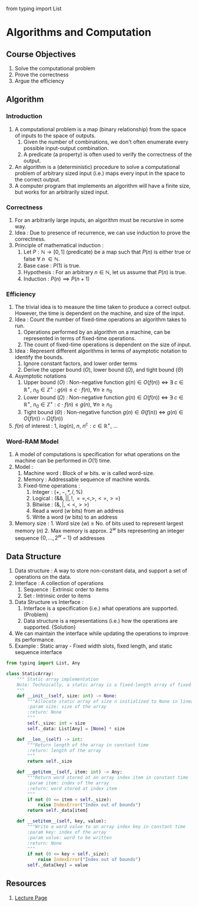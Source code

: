 from typing import List

# Algorithms and Computation

## Course Objectives
1. Solve the computational problem
2. Prove the correctness
3. Argue the efficiency

## Algorithm

### Introduction
1. A computational problem is a map (binary relationship) from the space of inputs to the space of outputs.
	1. Given the number of combinations, we don't often enumerate every possible input-output combination.
	2. A predicate (a property) is often used to verify the correctness of the output.
2. An algorithm is a (deterministic) procedure to solve a computational problem of arbitrary sized input (i.e.) maps every input in the space to the correct output.
3. A computer program that implements an algorithm will have a finite size, but works for an arbitrarily sized input.

### Correctness
1. For an arbitrarily large inputs, an algorithm must be recursive in some way.
2. Idea : Due to presence of recurrence, we can use induction to prove the correctness.
3. Principle of mathematical induction :
	1. Let $P: \mathbb{N} \to [0,1]$ (predicate) be a map such that $P(n)$ is either true or false $\forall~n~\in \mathbb{N}$.
	2. Base case : $P(1)$ is true.
	3. Hypothesis : For an arbitrary $n \in \mathbb{N}$, let us assume that $P(n)$ is true.
	4. Induction : $P(n) \implies P(n+1)$

### Efficiency
1. The trivial idea is to measure the time taken to produce a correct output. However, the time is dependent on the machine, and size of the input.
2. Idea : Count the number of fixed-time operations an algorithm takes to run.
	1. Operations performed by an algorithm on a machine, can be represented in terms of fixed-time operations.
	2. The count of fixed-time operations is dependent on the size of input.
3. Idea : Represent different algorithms in terms of asymptotic notation to identify the bounds.
	1. Ignore constant factors, and lower order terms
	2. Derive the upper bound ($O$), lower bound ($\Omega$), and tight bound ($\Theta$)
4. Asymptotic notations
	1. Upper bound ($O$) : Non-negative function $g(n) \in O(f(n))~\iff~\exists~c \in \mathbb{R}^{+},~n_{0} \in \mathbb{Z}^{+}~:~g(n) \leq c \cdot f(n),~ \forall n \geq n_{0}$
	2. Lower bound ($\Omega$) : Non-negative function $g(n) \in \Omega(f(n))~\iff~\exists~c \in \mathbb{R}^{+},~n_{0} \in \mathbb{Z}^{+}~:~c \cdot f(n) \leq g(n) ,~ \forall n \geq n_{0}$
	3. Tight bound ($\Theta$) : Non-negative function $g(n) \in \Theta(f(n))~\iff~g(n) \in O(f(n)) \cap \Omega(f(n))$
5. $f(n)$ of interest : $1,~log(n),~n,~n^{c} : c \in \mathbb{R}^{+},~...$

### Word-RAM Model
1. A model of computations is specification for what operations on the machine can be performed in $O(1)$ time.
2. Model :
	1. Machine word : Block of $w$ bits. $w$ is called word-size.
	2. Memory : Addressable sequence of machine words.
	3. Fixed-time operations :
		1. Integer : $(+, -, *, /, \%)$
		2. Logical : $(\&\&, ||, !, ==, <, >, <=, >=)$
		3. Bitwise : $(\&, |, <<, >>)$
		4. Read a word ($w$ bits) from an address
		5. Write a word ($w$ bits) to an address
3. Memory size :
		1. Word size ($w$) $\geq$ No. of bits used to represent largest memory ($n$)
		2. Max memory is approx. $2^{w}$ bits representing an integer sequence $\{0,...,2^{w}-1\}$ of addresses

## Data Structure
1. Data structure : A way to store non-constant data, and support a set of operations on the data.
2. Interface : A collection of operations
	1. Sequence : Extrinsic order to items
	2. Set : Intrinsic order to items
3. Data Structure vs Interface :
	1. Interface is a specification (i.e.) what operations are supported. {Problem}
	2. Data structure is a representations (i.e.) how the operations are supported. {Solution}
4. We can maintain the interface while updating the operations to improve its performance.
5. Example : Static array - Fixed width slots, fixed length, and static sequence interface

```python
from typing import List, Any

class StaticArray:
	""" Static array implementation
	Note: Technically, a static array is a fixed-length array of fixed-width slots. Therefore, usage should be restricted to those cases.
	"""
	def __init__(self, size: int) -> None:
		"""Allocate static array of size n initialized to None in linear time
		:param size: size of the array
		:return: None
		"""
		self._size: int = size
		self._data: List[Any] = [None] * size

	def __len__(self) -> int:
		"""Return length of the array in constant time
		:return: length of the array
		"""
		return self._size

	def __getitem__(self, item: int) -> Any:
		"""Return word stored at an array index item in constant time
		:param item: index of the array
		:return: word stored at index item
		"""
		if not (0 <= item < self._size):
			raise IndexError("Index out of bounds")
		return self._data[item]

	def __setitem__(self, key, value):
		"""Write a word value to an array index key in constant time
		:param key: index of the array
		:param value: word to be written
		:return: None
		"""
		if not (0 <= key < self._size):
			raise IndexError("Index out of bounds")
		self._data[key] = value

```

## Resources
1. [Lecture Page](https://ocw.mit.edu/courses/6-006-introduction-to-algorithms-spring-2020/resources/lecture-1-algorithms-and-computation/)
